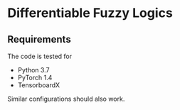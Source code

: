 # Differentiable Fuzzy Logics

## Requirements
The code is tested for
* Python 3.7
* PyTorch 1.4
* TensorboardX

Similar configurations should also work.

## 
